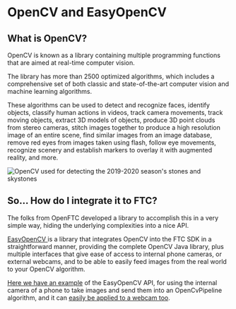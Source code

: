 # OpenCV and EasyOpenCV

## What is OpenCV?

OpenCV is known as a library containing multiple programming functions that are aimed at real-time computer vision.

The library has more than 2500 optimized algorithms, which includes a comprehensive set of both classic and state-of-the-art computer vision and machine learning algorithms.

These algorithms can be used to detect and recognize faces, identify objects, classify human actions in videos, track camera movements, track moving objects, extract 3D models of objects, produce 3D point clouds from stereo cameras, stitch images together to produce a high resolution image of an entire scene, find similar images from an image database, remove red eyes from images taken using flash, follow eye movements, recognize scenery and establish markers to overlay it with augmented reality, and more.

![OpenCV used for detecting the 2019-2020 season's stones and skystones](.gitbook/assets/imagen\_2021-09-08\_083505.png)

## So... How do I integrate it to FTC?

The folks from OpenFTC developed a library to accomplish this in a very simple way, hiding the underlying complexities into a nice API.

[EasyOpenCV ](https://github.com/OpenFTC/EasyOpenCV)is a library that integrates OpenCV into the FTC SDK in a straightforward manner, providing the complete OpenCV Java library, plus multiple interfaces that give ease of access to internal phone cameras, or external webcams, and to be able to easily feed images from the real world to your OpenCV algorithm.

[Here we have an example](https://github.com/OpenFTC/EasyOpenCV/blob/master/examples/src/main/java/org/openftc/easyopencv/examples/InternalCamera2Example.java) of the EasyOpenCV API, for using the internal camera of a phone to take images and send them into an OpenCvPipeline algorithm, and it can [easily be applied to a webcam too](https://github.com/OpenFTC/EasyOpenCV/blob/master/examples/src/main/java/org/openftc/easyopencv/examples/WebcamExample.java).
